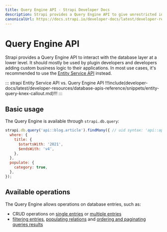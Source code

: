 ```yaml
---
title: Query Engine API - Strapi Developer Docs
description: Strapi provides a Query Engine API to give unrestricted internal access to the database layer at a lower level.
canonicalUrl: https://docs.strapi.io/developer-docs/latest/developer-resources/database-apis-reference/query-engine-api.html
---
```


# Query Engine API

Strapi provides a Query Engine API to interact with the database layer at a lower level. It should mostly be used by plugin developers and developers adding custom business logic to their applications. In most use cases, it's recommended to use the [Entity Service API](/developer-docs/latest/developer-resources/database-apis-reference/entity-service-api.md) instead.

::: strapi Entity Service API vs. Query Engine API
!!!include(developer-docs/latest/developer-resources/database-apis-reference/snippets/entity-query-knex-callout.md)!!!
:::

## Basic usage

The Query Engine is available through `strapi.db.query`:

```js
strapi.db.query('api::blog.article').findMany({ // uid syntax: 'api::api-name.content-type-name'
  where: {
    title: {
      $startsWith: '2021',
      $endsWith: 'v4',
    },
  },
  populate: {
    category: true,
  },
});
```

## Available operations

The Query Engine allows operations on database entries, such as:

- CRUD operations on [single entries](/developer-docs/latest/developer-resources/database-apis-reference/query-engine/single-operations.md) or [multiple entries](/developer-docs/latest/developer-resources/database-apis-reference/query-engine/bulk-operations.md)
- [filtering entries](/developer-docs/latest/developer-resources/database-apis-reference/query-engine/filtering.md), [populating relations](/developer-docs/latest/developer-resources/database-apis-reference/query-engine/populating.md) and [ordering and paginating queries results](/developer-docs/latest/developer-resources/database-apis-reference/query-engine/order-pagination.md)

